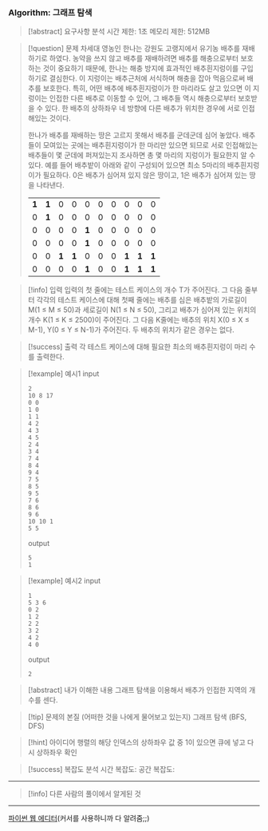 ### Algorithm: 그래프 탐색

> [!abstract] 요구사항 분석
> 시간 제한: 1초
> 메모리 제한: 512MB

> [!question] 문제
> 차세대 영농인 한나는 강원도 고랭지에서 유기농 배추를 재배하기로 하였다. 농약을 쓰지 않고 배추를 재배하려면 배추를 해충으로부터 보호하는 것이 중요하기 때문에, 한나는 해충 방지에 효과적인 배추흰지렁이를 구입하기로 결심한다. 이 지렁이는 배추근처에 서식하며 해충을 잡아 먹음으로써 배추를 보호한다. 특히, 어떤 배추에 배추흰지렁이가 한 마리라도 살고 있으면 이 지렁이는 인접한 다른 배추로 이동할 수 있어, 그 배추들 역시 해충으로부터 보호받을 수 있다. 한 배추의 상하좌우 네 방향에 다른 배추가 위치한 경우에 서로 인접해있는 것이다.
>
> 한나가 배추를 재배하는 땅은 고르지 못해서 배추를 군데군데 심어 놓았다. 배추들이 모여있는 곳에는 배추흰지렁이가 한 마리만 있으면 되므로 서로 인접해있는 배추들이 몇 군데에 퍼져있는지 조사하면 총 몇 마리의 지렁이가 필요한지 알 수 있다. 예를 들어 배추밭이 아래와 같이 구성되어 있으면 최소 5마리의 배추흰지렁이가 필요하다. 0은 배추가 심어져 있지 않은 땅이고, 1은 배추가 심어져 있는 땅을 나타낸다.
>
> |       |       |       |       |       |     |     |       |       |       |
> | ----- | ----- | ----- | ----- | ----- | --- | --- | ----- | ----- | ----- |
> | **1** | **1** | 0     | 0     | 0     | 0   | 0   | 0     | 0     | 0     |
> | 0     | **1** | 0     | 0     | 0     | 0   | 0   | 0     | 0     | 0     |
> | 0     | 0     | 0     | 0     | **1** | 0   | 0   | 0     | 0     | 0     |
> | 0     | 0     | 0     | 0     | **1** | 0   | 0   | 0     | 0     | 0     |
> | 0     | 0     | **1** | **1** | 0     | 0   | 0   | **1** | **1** | **1** |
> | 0     | 0     | 0     | 0     | **1** | 0   | 0   | **1** | **1** | **1** |

> [!info] 입력
> 입력의 첫 줄에는 테스트 케이스의 개수 T가 주어진다. 그 다음 줄부터 각각의 테스트 케이스에 대해 첫째 줄에는 배추를 심은 배추밭의 가로길이 M(1 ≤ M ≤ 50)과 세로길이 N(1 ≤ N ≤ 50), 그리고 배추가 심어져 있는 위치의 개수 K(1 ≤ K ≤ 2500)이 주어진다. 그 다음 K줄에는 배추의 위치 X(0 ≤ X ≤ M-1), Y(0 ≤ Y ≤ N-1)가 주어진다. 두 배추의 위치가 같은 경우는 없다.

> [!success] 출력
> 각 테스트 케이스에 대해 필요한 최소의 배추흰지렁이 마리 수를 출력한다.

> [!example] 예시1
> input
>
> ```
> 2
> 10 8 17
> 0 0
> 1 0
> 1 1
> 4 2
> 4 3
> 4 5
> 2 4
> 3 4
> 7 4
> 8 4
> 9 4
> 7 5
> 8 5
> 9 5
> 7 6
> 8 6
> 9 6
> 10 10 1
> 5 5
> ```
>
> output
>
> ```
> 5
> 1
> ```

> [!example] 예시2
> input
>
> ```
> 1
> 5 3 6
> 0 2
> 1 2
> 2 2
> 3 2
> 4 2
> 4 0
> ```
>
> output
>
> ```
> 2
> ```

> [!abstract] 내가 이해한 내용
> 그래프 탐색을 이용해서 배추가 인접한 지역의 개수를 센다.

> [!tip] 문제의 본질 (어떠한 것을 나에게 물어보고 있는지)
> 그래프 탐색 (BFS, DFS)

> [!hint] 아이디어
> 행렬의 해당 인덱스의 상하좌우 값 중 1이 있으면 큐에 넣고 다시 상하좌우 확인

> [!success] 복잡도 분석
> 시간 복잡도:
> 공간 복잡도:

---

> [!info] 다른 사람의 풀이에서 알게된 것

---

[파이썬 웹 에디터](https://replit.com/@alsrudgh0210/KhakiPrettyClient#main.py)(커서를 사용하니까 다 알려줌;;)
